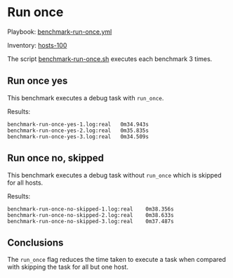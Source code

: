 # Run once

Playbook: [benchmark-run-once.yml](../ansible/benchmark-run-once.yml)

Inventory: [hosts-100](../ansible/inventory/hosts-100)

The script [benchmark-run-once.sh](../benchmark-run-once.sh) executes each
benchmark 3 times.

## Run once yes

This benchmark executes a debug task with `run_once`.

Results:

```
benchmark-run-once-yes-1.log:real	0m34.943s
benchmark-run-once-yes-2.log:real	0m35.835s
benchmark-run-once-yes-3.log:real	0m34.509s
```

## Run once no, skipped

This benchmark executes a debug task without `run_once` which is skipped for
all hosts.

Results:

```
benchmark-run-once-no-skipped-1.log:real	0m38.356s
benchmark-run-once-no-skipped-2.log:real	0m38.633s
benchmark-run-once-no-skipped-3.log:real	0m37.487s
```

## Conclusions

The `run_once` flag reduces the time taken to execute a task when compared with
skipping the task for all but one host.
